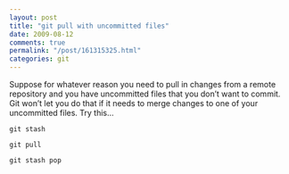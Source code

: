 ```yaml
---
layout: post
title: "git pull with uncommitted files"
date: 2009-08-12
comments: true
permalink: "/post/161315325.html"
categories: git
---
```


Suppose for whatever reason you need to pull in changes from a remote repository and you have uncommitted files that you don’t want to commit. Git won’t let you do that if it needs to merge changes to one of your uncommitted files. Try this…

    git stash
    
    git pull
    
    git stash pop

